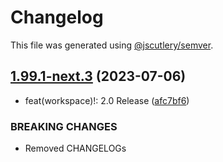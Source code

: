 # Changelog

This file was generated using [@jscutlery/semver](https://github.com/jscutlery/semver).

## [1.99.1-next.3](https://git.whc.fyi/WillowHayward/lipwig/compare/v1.99.1-next.2...v1.99.1-next.3) (2023-07-06)


* feat(workspace)!: 2.0 Release ([afc7bf6](https://git.whc.fyi/WillowHayward/lipwig/commits/afc7bf6163ea9f9c835bb74fe58cb038fe4497f9))


### BREAKING CHANGES

* Removed CHANGELOGs
